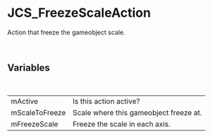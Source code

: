 <div id="content-header">
  <h1>JCS_FreezeScaleAction</h1>
</div>

<p>
  Action that freeze the gameobject scale.
</p>


<br/>
<h2>Variables</h2>
<br/>

<table>
  <tr>
    <td>mActive</td>
    <td>Is this action active?</td>
  </tr>
  <tr>
    <td>mScaleToFreeze</td>
    <td>Scale where this gameobject freeze at.</td>
  </tr>
  <tr>
    <td>mFreezeScale</td>
    <td>Freeze the scale in each axis.</td>
  </tr>
</table>
